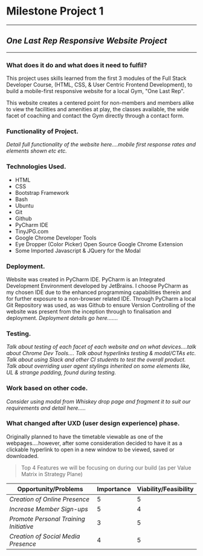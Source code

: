 # Milestone Project 1
***

## _One Last Rep Responsive Website Project_
***

### What does it do and what does it need to fulfil?
   This project uses skills learned from the first 3 modules of the Full Stack Developer Course, (HTML, CSS, &
   User Centric Frontend Development), to build a mobile-first responsive website for a local Gym, "One Last Rep".

   This website creates a centered point for non-members and members alike to view the facilities and amenities at play,
   the classes available, the wide facet of coaching and contact the Gym directly through a contact form.

### Functionality of Project.

<i>Detail full functionality of the website here....mobile first response rates and elements shown etc etc.</i>


### Technologies Used.
* HTML
* CSS
* Bootstrap Framework
* Bash
* Ubuntu
* Git
* Github
* PyCharm IDE
* TinyJPG.com
* Google Chrome Developer Tools
* Eye Dropper (Color Picker) Open Source Google Chrome Extension
* Some Imported Javascript & JQuery for the Modal

### Deployment.

Website was created in PyCharm IDE. PyCharm is an Integrated Development Environment developed by JetBrains. I choose PyCharm
as my chosen IDE due to the enhanced programming capabilities therein and for further exposure to a non-browser related IDE.
Through PyCharm a local Git Repository was used, as was Github to ensure Version Controlling of the website was present from
the inception through to finalisation and deployment. <i>Deployment details go here.......</i>


### Testing.

<i>Talk about testing of each facet of each website and on what devices....talk about Chrome Dev Tools....
Talk about hyperlinks testing & modal/CTAs etc. Talk about using Slack and other CI students to test the overall product.
Talk about overriding user agent stylings inherited on some elements like, UL & strange padding, found during testing. </i>


### Work based on other code.

<i>Consider using modal from Whiskey drop page and fragment it to suit our requirements and detail here.....</i>


### What changed after UXD (user design experience) phase.
   Originally planned to have the timetable viewable as one of the webpages....however, after some consideration
   decided to have it as a clickable hyperlink to open in a new window to be viewed, saved or downloaded.

>Top 4 Features we will be focusing on during our build (as per Value Matrix in Strategy Plane)

Opportunity/Problems | Importance | Viability/Feasibility
--- | --- | ---
*Creation of Online Presence* | 5 | 5
*Increase Member Sign-ups* | 5| 4
*Promote Personal Training Initiative* | 3 | 5
*Creation of Social Media Presence* | 4 | 5
